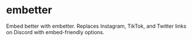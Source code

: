 # embetter
Embed better with embetter. Replaces Instagram, TikTok, and Twitter links on Discord with embed-friendly options.
